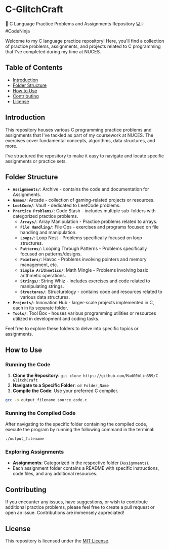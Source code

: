 # C-GlitchCraft

🚀 C Language Practice Problems and Assignments Repository 💻💡 #CodeNinja

Welcome to my C language practice repository! Here, you'll find a collection of practice problems, assignments, and projects related to C programming that I've completed during my time at NUCES.

## Table of Contents

- [Introduction](#introduction)
- [Folder Structure](#folder-structure)
- [How to Use](#how-to-use)
- [Contributing](#contributing)
- [License](#license)

## Introduction

This repository houses various C programming practice problems and assignments that I've tackled as part of my coursework at NUCES. The exercises cover fundamental concepts, algorithms, data structures, and more.

I've structured the repository to make it easy to navigate and locate specific assignments or practice sets.

## Folder Structure

- **`Assignments/`**: Archive - contains the code and documentation for Assignments.
- **`Games/`**: Arcade - collection of gaming-related projects or resources.
- **`LeetCode/`**: Vault - dedicated to LeetCode problems.
- **`Practice Problems/`**: Code Stash - includes multiple sub-folders with categorized practice problems.
  - **`Arrays/`**: Array Manipulation - Practice problems related to arrays.
  - **`File Handling/`**: File Ops - exercises and programs focused on file handling and manipulation.
  - **`Loops/`**: Loop Nest - Problems specifically focused on loop structures.
  - **`Patterns/`**: Looping Through Patterns - Problems specifically focused on patterns/designs.
  - **`Pointers/`**: Havoc - Problems involving pointers and memory management, etc.
  - **`Simple Arithmetics/`**: Math Mingle - Problems involving basic arithmetic operations.
  - **`Strings/`**: String Whiz - includes exercises and code related to manipulating strings.
  - **`Structures/`**: Structurology - contains code and resources related to various data structures.
- **`Projects/`**: Innovation Hub - larger-scale projects implemented in C, each in its separate folder.
- **`Tools/`**: Tool Box - houses various programming utilities or resources utilized in development and coding tasks.

Feel free to explore these folders to delve into specific topics or assignments.

## How to Use

### Running the Code

1. **Clone the Repository**: `git clone https://github.com/MadG0blin359/C-GlitchCraft`
2. **Navigate to a Specific Folder**: `cd Folder_Name`
3. **Compile the Code**: Use your preferred C compiler.

```bash
gcc -o output_filename source_code.c
```

### Running the Compiled Code

After navigating to the specific folder containing the compiled code, execute the program by running the following command in the terminal:
   ```bash
  ./output_filename
```

### Exploring Assignments

- **Assignments**: Categorized in the respective folder (`Assignments`).
- Each assignment folder contains a README with specific instructions, code files, and any additional resources.

## Contributing

If you encounter any issues, have suggestions, or wish to contribute additional practice problems, please feel free to create a pull request or open an issue. Contributions are immensely appreciated!

## License

This repository is licensed under the [MIT License](https://github.com/MadG0blin359/C-GlitchCraft/blob/main/LICENSE).
